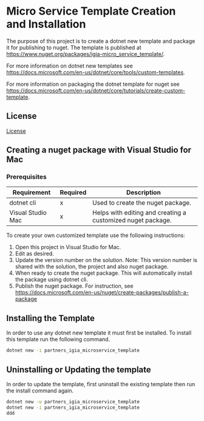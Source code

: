 ﻿# Micro Service Template Creation and Installation

The purpose of this project is to create a dotnet new template and package it for publishing to nuget. The template is published at <https://www.nuget.org/packages/igia-micro_service_template/>.

For more information on dotnet new templates see <https://docs.microsoft.com/en-us/dotnet/core/tools/custom-templates>.

For more information on packaging the dotnet template for nuget see <https://docs.microsoft.com/en-us/dotnet/core/tutorials/create-custom-template>.

## License

[License](LICENSE.md)

## Creating a nuget package with Visual Studio for Mac

### Prerequisites

| Requirement       | Required | Description                                                  |
| ----------------- | -------- | ------------------------------------------------------------ |
| dotnet cli        | x        | Used to create the nuget package.                            |
| Visual Studio Mac | x        | Helps with editing and creating a customized nuget package.  |

To create your own customized template use the following instructions:

1. Open this project in Visual Studio for Mac. 
2. Edit as desired.
3. Update the version number on the solution.  Note: This version number is shared with the solution, the project and also nuget package.
4. When ready to create the nuget package. This will automatically install the package using dotnet cli.
5. Publish the nuget package. For instruction, see <https://docs.microsoft.com/en-us/nuget/create-packages/publish-a-package>

## Installing the Template

In order to use any dotnet new template it must first be installed. To install this template run the following command.

```bash
dotnet new -i partners_igia_microservice_template
```

## Uninstalling or Updating the template

In order to update the template, first uninstall the existing template then run the install command again.

```bash
dotnet new -u partners_igia_microservice_template
dotnet new -i partners_igia_microservice_template
ddd